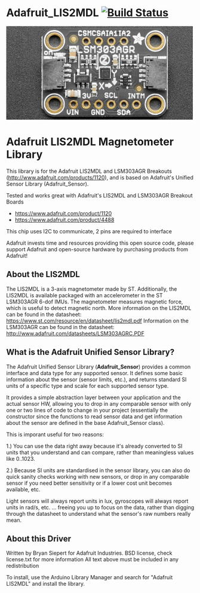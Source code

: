 Adafruit_LIS2MDL [![Build Status](https://github.com/adafruit/Adafruit_LIS2MDL/workflows/Arduino%20Library%20CI/badge.svg)](https://github.com/adafruit/Adafruit_LIS2MDL/actions)
================

<a href="https://www.adafruit.com/product/1120"><img src="assets/board.jpg?raw=true" width="500px"></a>

# Adafruit LIS2MDL Magnetometer Library
This library is for the Adafruit LIS2MDL and LSM303AGR Breakouts (http://www.adafruit.com/products/1120), and is based on Adafruit's Unified Sensor Library (Adafruit_Sensor).

Tested and works great with Adafruit's LIS2MDL and LSM303AGR Breakout Boards
* https://www.adafruit.com/product/1120
* https://www.adafruit.com/product/4488

This chip uses I2C to communicate, 2 pins are required to interface

Adafruit invests time and resources providing this open source code, please support Adafruit and open-source hardware by purchasing products from Adafruit!

## About the LIS2MDL ##

The LIS2MDL is a 3-axis magnetometer made by ST. Additionally, the LIS2MDL is available packaged with an accelerometer in the ST LSM303AGR 6-dof IMUs. The magnetometer measures magnetic force, which is useful to detect magnetic north.
More information on the LIS2MDL can be found in the datasheet: https://www.st.com/resource/en/datasheet/lis2mdl.pdf
Information on the LSM303AGR can be found in the datasheet: http://www.adafruit.com/datasheets/LSM303AGRC.PDF

## What is the Adafruit Unified Sensor Library? ##

The Adafruit Unified Sensor Library (**Adafruit_Sensor**) provides a common interface and data type for any supported sensor.  It defines some basic information about the sensor (sensor limits, etc.), and returns standard SI units of a specific type and scale for each supported sensor type.

It provides a simple abstraction layer between your application and the actual sensor HW, allowing you to drop in any comparable sensor with only one or two lines of code to change in your project (essentially the constructor since the functions to read sensor data and get information about the sensor are defined in the base Adafruit_Sensor class).

This is imporant useful for two reasons:

1.) You can use the data right away because it's already converted to SI units that you understand and can compare, rather than meaningless values like 0..1023.

2.) Because SI units are standardised in the sensor library, you can also do quick sanity checks working with new sensors, or drop in any comparable sensor if you need better sensitivity or if a lower cost unit becomes available, etc. 

Light sensors will always report units in lux, gyroscopes will always report units in rad/s, etc. ... freeing you up to focus on the data, rather than digging through the datasheet to understand what the sensor's raw numbers really mean.

## About this Driver ##

Written by Bryan Siepert for Adafruit Industries.
BSD license, check license.txt for more information
All text above must be included in any redistribution

To install, use the Arduino Library Manager and search for "Adafruit LIS2MDL" and install the library.
